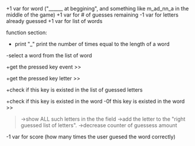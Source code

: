 +1 var for word ("______ at beggining", and something like m_ad_nn_a in the middle of the game)
+1 var for # of guesses remaining
-1 var for letters already guessed
+1 var for list of words

function section:
- print "_" print the number of times equal to the length of a word

-select a word from the list of word


+get the pressed key event >>

+get the pressed key letter >>

+check if this key is existed in the list of guessed letters


+check if this key is existed in the word
-0f this key is existed in the word >>
>->show ALL such letters in the the field
>->add the letter to the "right guessed list of letters".
>->decrease counter of guessess amount




-1 var for score (how many times the user guesed the word correctly)